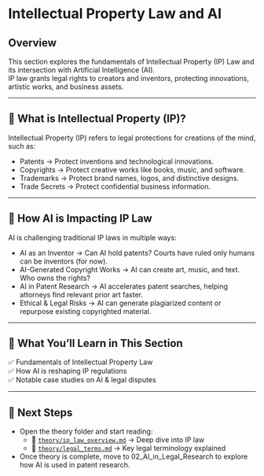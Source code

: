 # Intellectual Property Law and AI

## Overview  
This section explores the fundamentals of Intellectual Property (IP) Law and its intersection with Artificial Intelligence (AI).  
IP law grants legal rights to creators and inventors, protecting innovations, artistic works, and business assets.

---

## 📌 What is Intellectual Property (IP)?  
Intellectual Property (IP) refers to legal protections for creations of the mind, such as:
- Patents → Protect inventions and technological innovations.
- Copyrights → Protect creative works like books, music, and software.
- Trademarks → Protect brand names, logos, and distinctive designs.
- Trade Secrets → Protect confidential business information.

---

## 📌 How AI is Impacting IP Law  
AI is challenging traditional IP laws in multiple ways:
- AI as an Inventor → Can AI hold patents? Courts have ruled only humans can be inventors (for now).
- AI-Generated Copyright Works → AI can create art, music, and text. Who owns the rights?  
- AI in Patent Research → AI accelerates patent searches, helping attorneys find relevant prior art faster.
- Ethical & Legal Risks → AI can generate plagiarized content or repurpose existing copyrighted material.

---

## 📌 What You’ll Learn in This Section  
✅ Fundamentals of Intellectual Property Law  
✅ How AI is reshaping IP regulations  
✅ Notable case studies on AI & legal disputes  

---

## 📌 Next Steps  
- Open the theory folder and start reading:  
  - 📄 [`theory/ip_law_overview.md`](theory/ip_law_overview.md) → Deep dive into IP law
  - 📄 [`theory/legal_terms.md`](theory/legal_terms.md) → Key legal terminology explained
- Once theory is complete, move to 02_AI_in_Legal_Research to explore how AI is used in patent research.
